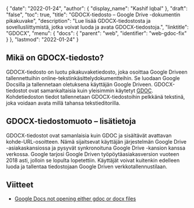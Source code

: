 {
  "date": "2022-01-24",
  "author": {
    "display_name": "Kashif Iqbal"
},
  "draft": "false",
  "toc": true,
  "title": "GDOCX-tiedosto – Google Drive -dokumentin pikakuvake",
  "description": "Lue lisää GDOCX-tiedostosta ja sovellusliittymistä, jotka voivat luoda ja avata GDOCX-tiedostoja.",
  "linktitle": "GDOCX",
  "menu": {
    "docs": {
      "parent": "web",
      "identifier": "web-gdoc-fix"
}
},
  "lastmod": "2022-01-24"
}

## Mikä on GDOCX-tiedosto?

GDOCX-tiedosto on luotu pikakuvaketiedosto, joka osoittaa Google Driveen tallennettuihin online-tekstinkäsittelydokumentteihin. Se luodaan Google Docsilla ja tallennetaan oletuksena käyttäjän Google Driveen. GDOCX-tiedostot ovat samankaltaisia kuin yleisimmin käytetyt [GDOC](/web/gdoc/). Kohdetiedoston tiedot tallennetaan GDOCX-tiedostoihin pelkkänä tekstinä, joka voidaan avata millä tahansa tekstieditorilla.

## GDOCX-tiedostomuoto – lisätietoja

GDOCX-tiedostot ovat samanlaisia kuin GDOC ja sisältävät avattavan kohde-URL-osoitteen. Nämä sijaitsevat käyttäjän järjestelmän Google Drive -asiakaskansiossa ja pysyvät synkronoituna Google Drive -kansion kanssa verkossa. Google tarjosi Google Driven työpöytäasiakasversion vuoteen 2018 asti, jolloin se lopulta lopetettiin. Käyttäjät voivat kuitenkin edelleen luoda ja tallentaa tiedostojaan Google Driven verkkotallennustilaan.

## Viitteet

* [Google Docs not opening either gdoc or docx files](https://support.google.com/docs/thread/8408691/google-docs-not-opening-either-gdoc-or-docx-files?hl=en)

